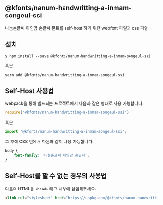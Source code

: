 
@kfonts/nanum-handwritting-a-inmam-songeul-ssi
---------------------

나눔손글씨 아인맘 손글씨 폰트를 self-host 하기 위한 webfont 파일과 css 파일

설치
----

```
$ npm install --save @kfonts/nanum-handwritting-a-inmam-songeul-ssi
```

혹은

```
yarn add @kfonts/nanum-handwritting-a-inmam-songeul-ssi
```

Self-Host 사용법
---------------

webpack을 통해 빌드되는 프로젝트에서 다음과 같은 형태로 사용 가능합니다.

```js
require('@kfonts/nanum-handwritting-a-inmam-songeul-ssi');
```

혹은

```js
import '@kfonts/nanum-handwritting-a-inmam-songeul-ssi';
```

그 후에 CSS 안에서 다음과 같이 사용 가능합니다.

```css
body {
    font-family: '나눔손글씨 아인맘 손글씨';
}
```

Self-Host를 할 수 없는 경우의 사용법
--------------------------------

다음의 HTML을 `<head>` 태그 내부에 삽입해주세요.

```html
<link rel="stylesheet" href="https://unpkg.com/@kfonts/nanum-handwritting-a-inmam-songeul-ssi/index.css" />
```

